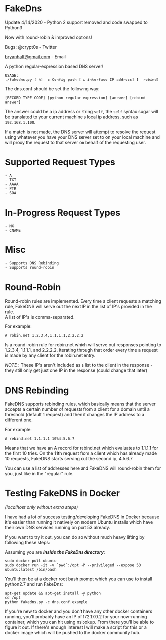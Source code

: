FakeDns
=======
Update 4/14/2020 - Python 2 support removed and code swapped to Python3

Now with round-robin & improved options!

Bugs:
@crypt0s - Twitter

bryanhalf@gmail.com - Email


A python regular-expression based DNS server!

    USAGE:
    ./fakedns.py [-h] -c Config path [-i interface IP address] [--rebind]

The dns.conf should be set the following way:

    [RECORD TYPE CODE] [python regular expression] [answer] [rebind answer]

The answer could be a ip address or string `self`,
the `self` syntax sugar will be translated to your current machine's local ip address, such as `192.168.1.100`.

If a match is not made, the DNS server will attempt to resolve the request using whatever you have your DNS server set to on your local machine and will proxy the request to that server on behalf of the requesting user.


Supported Request Types
=======================
    - A
    - TXT
    - AAAA
    - PTR
    - SOA

In-Progress Request Types
=========================
    - MX
    - CNAME

Misc
====
    - Supports DNS Rebinding
    - Supports round-robin

Round-Robin
===========
Round-robin rules are implemented.  Every time a client requests a matching rule, FakeDNS will serve out the next IP in the list of IP's provided in the rule.  
A list of IP's is comma-separated.


For example:

    A robin.net 1.2.3.4,1.1.1.1,2.2.2.2

Is a round-robin rule for robin.net which will serve out responses pointing to 1.2.3.4, 1.1.1.1, and 2.2.2.2, iterating through that order every time a request is made by any client for the robin.net entry.

*NOTE* : These IP's aren't included as a list to the client in the response - they still only get just one IP in the response (could change that later)

DNS Rebinding
=============
FakeDNS supports rebinding rules, which basically means that the server accepts a certain number of requests from a client for a domain until a threshold (default 1 request) and then it changes the IP address to a different one.

For example:

    A rebind.net 1.1.1.1 10%4.5.6.7

Means that we have an A record for rebind.net which evaluates to 1.1.1.1 for the first 10 tries.  On the 11th request from a client which has already made 10 requests, FakeDNS starts serving out the second ip, 4.5.6.7

You can use a list of addresses here and FakeDNS will round-robin them for you, just like in the "regular" rule.


Testing FakeDNS in Docker
======
_(localhost only without extra steps)_

I have had a lot of success testing/developing FakeDNS in Docker because it's easier than running it natively on modern Ubuntu installs which have their own DNS services running on port 53 already.

If you want to try it out, you can do so without much heavy lifting by following these steps:

Assuming you are **_inside the FakeDns directory_**:

    sudo docker pull ubuntu
    sudo docker run -it -v `pwd`:/opt -P --privileged --expose 53 ubuntu:latest /bin/bash
    
You'll then be at a docker root bash prompt which you can use to install python2.7 and run FakeDns:

    apt-get update && apt-get install -y python
    cd /opt
    python fakedns.py -c dns.conf.example

If you're new to docker and you don't have any other docker containers running, you'll probably have an IP of 172.17.0.2 for your now-running container, which you can hit using nslookup.
From there you'll be able to figure it out.  If there's enough interest I will make a script for this or a docker image which will be pushed to the docker community hub.
